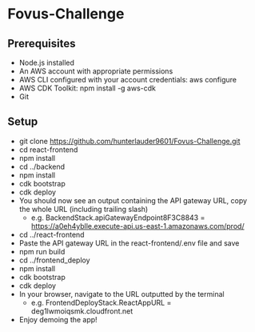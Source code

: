# Fovus-Challenge

## Prerequisites
* Node.js installed
* An AWS account with appropriate permissions
* AWS CLI configured with your account credentials: aws configure
* AWS CDK Toolkit: npm install -g aws-cdk
* Git

## Setup
* git clone https://github.com/hunterlauder9601/Fovus-Challenge.git
* cd react-frontend
* npm install
* cd ../backend
* npm install
* cdk bootstrap
* cdk deploy
* You should now see an output containing the API gateway URL, copy the whole URL (including trailing slash)
  * e.g. BackendStack.apiGatewayEndpoint8F3C8843 = https://a0eh4yblle.execute-api.us-east-1.amazonaws.com/prod/
* cd ../react-frontend
* Paste the API gateway URL in the react-frontend/.env file and save
* npm run build
* cd ../frontend_deploy
* npm install
* cdk bootstrap
* cdk deploy
* In your browser, navigate to the URL outputted by the terminal
  * e.g. FrontendDeployStack.ReactAppURL = deg1lwmoiqsmk.cloudfront.net
* Enjoy demoing the app!



